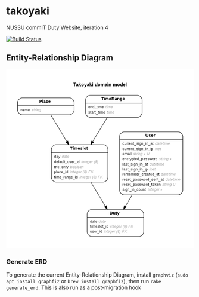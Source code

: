 # takoyaki
NUSSU commIT Duty Website, iteration 4

[![Build Status](https://travis-ci.org/commit-tech/takoyaki.svg?branch=master)](https://travis-ci.org/commit-tech/takoyaki)

## Entity-Relationship Diagram
![ERD](schema.png)

### Generate ERD
To generate the current Entity-Relationship Diagram, install `graphviz` (`sudo apt install graphfiz` or `brew install graphfiz`),
then run `rake generate_erd`. This is also run as a post-migration hook


